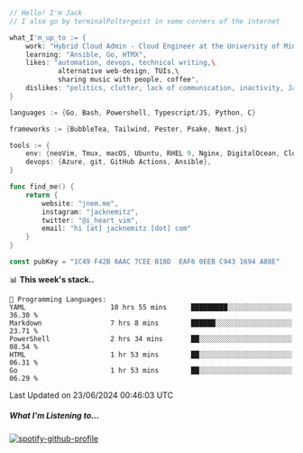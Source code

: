 ```go
// Hello! I'm Jack
// I also go by terminalPoltergeist in some corners of the internet

what_I'm_up_to := {
    work: "Hybrid Cloud Admin - Cloud Engineer at the University of Minnesota",
    learning: "Ansible, Go, HTMX",
    likes: "automation, devops, technical writing,\
            alternative web-design, TUIs,\
            sharing music with people, coffee",
    dislikes: "politics, clutter, lack of communication, inactivity, Java",
}

languages := {Go, Bash, Powershell, Typescript/JS, Python, C}

frameworks := {BubbleTea, Tailwind, Pester, Psake, Next.js}

tools := {
    env: {neoVim, Tmux, macOS, Ubuntu, RHEL 9, Nginx, DigitalOcean, Cloudflare},
    devops: {Azure, git, GitHub Actions, Ansible},
}

func find_me() {
    return {
        website: "jnem.me",
        instagram: "jacknemitz",
        twitter: "@i_heart_vim",
        email: "hi [at] jacknemitz [dot] com"
    }
}

const pubKey = "1C49 F42B 6AAC 7CEE B18D  EAF6 0EEB C943 1694 A88E"
```

<!--START_SECTION:waka-->
📊 **This week's stack..** 

```text
💬 Programming Languages: 
YAML                     10 hrs 55 mins      █████████░░░░░░░░░░░░░░░░   36.30 % 
Markdown                 7 hrs 8 mins        ██████░░░░░░░░░░░░░░░░░░░   23.71 % 
PowerShell               2 hrs 34 mins       ██░░░░░░░░░░░░░░░░░░░░░░░   08.54 % 
HTML                     1 hr 53 mins        ██░░░░░░░░░░░░░░░░░░░░░░░   06.31 % 
Go                       1 hr 53 mins        ██░░░░░░░░░░░░░░░░░░░░░░░   06.29 % 
```


 Last Updated on 23/06/2024 00:46:03 UTC
<!--END_SECTION:waka-->

##### What I'm Listening to...

[![spotify-github-profile](https://spotify-github-profile.vercel.app/api/view?uid=jack.nemitz&cover_image=true&show_offline=true&bar_color=53b14f&bar_color_cover=false&background_color=121212FF)](https://spotify-github-profile.vercel.app/api/view?uid=jack.nemitz&redirect=true)
